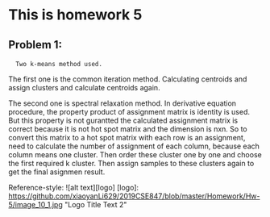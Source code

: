 # This is homework 5

## Problem 1:
```
  Two k-means method used. 
```
  The first one is the common iteration method. Calculating centroids and assign clusters and calculate centroids again.
  
  The second one is spectral relaxation method. In derivative equation procedure, 
  the property product of assignment matrix is identity is used. But this property is not gurantted the calculated assignment
  matrix is correct because it is not hot spot matrix and the dimension is nxn. So to convert this matrix to a hot spot matrix
  with each row is an assignment, need to calculate the number of assignment of each column, because each column means one cluster.
  Then order these cluster one by one and choose the first required k cluster. Then assign samples to these clusters again to get
  the final asignmen result.
  
Reference-style: 
![alt text][logo]
[logo]: https://github.com/xiaoyanLi629/2019CSE847/blob/master/Homework/Hw-5/image_10_1.jpg "Logo Title Text 2"
